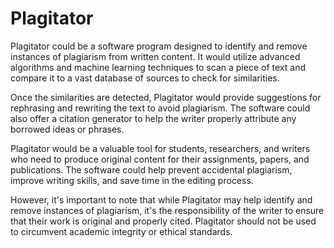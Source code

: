 # Plagitator

Plagitator could be a software program designed to identify and remove instances of plagiarism from written content. It would utilize advanced algorithms and machine learning techniques to scan a piece of text and compare it to a vast database of sources to check for similarities.

Once the similarities are detected, Plagitator would provide suggestions for rephrasing and rewriting the text to avoid plagiarism. The software could also offer a citation generator to help the writer properly attribute any borrowed ideas or phrases.

Plagitator would be a valuable tool for students, researchers, and writers who need to produce original content for their assignments, papers, and publications. The software could help prevent accidental plagiarism, improve writing skills, and save time in the editing process.

However, it's important to note that while Plagitator may help identify and remove instances of plagiarism, it's the responsibility of the writer to ensure that their work is original and properly cited. Plagitator should not be used to circumvent academic integrity or ethical standards.
